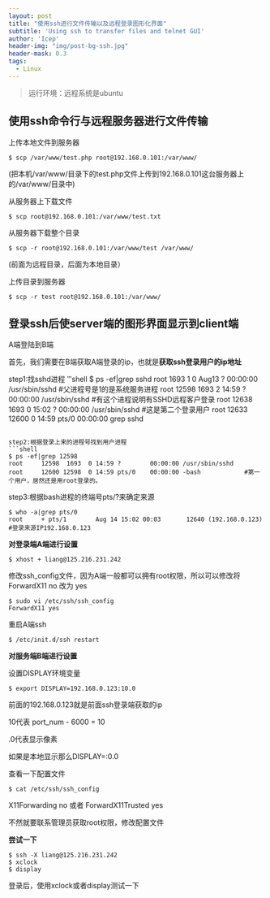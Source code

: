 ```yaml
---
layout: post
title: "使用ssh进行文件传输以及远程登录图形化界面"
subtitle: 'Using ssh to transfer files and telnet GUI'
author: 'Icep'
header-img: "img/post-bg-ssh.jpg"
header-mask: 0.3
tags:
  - Linux
---
```


> 运行环境：远程系统是ubuntu

## 使用ssh命令行与远程服务器进行文件传输
上传本地文件到服务器
```shell
$ scp /var/www/test.php root@192.168.0.101:/var/www/
```
(把本机/var/www/目录下的test.php文件上传到192.168.0.101这台服务器上的/var/www/目录中)

从服务器上下载文件
```shell
$ scp root@192.168.0.101:/var/www/test.txt
```

从服务器下载整个目录
```shell
$ scp -r root@192.168.0.101:/var/www/test /var/www/
```
(前面为远程目录，后面为本地目录）

上传目录到服务器
```shell
$ scp -r test root@192.168.0.101:/var/www/
```

## 登录ssh后使server端的图形界面显示到client端
A端登陆到B端

首先，我们需要在B端获取A端登录的ip，也就是**获取ssh登录用户的ip地址**

step1:找sshd进程
‵‵‵shell
$ ps -ef|grep sshd
root      1693     1  0 Aug13 ?        00:00:00 /usr/sbin/sshd   #父进程号是1的是系统服务进程
root     12598  1693  2 14:59 ?        00:00:00 /usr/sbin/sshd   #有这个进程说明有SSHD远程客户登录
root     12638  1693  0 15:02 ?        00:00:00 /usr/sbin/sshd   #这是第二个登录用户
root     12633 12600  0 14:59 pts/0    00:00:00 grep sshd
```

step2:根据登录上来的进程号找到用户进程
```shell
$ ps -ef|grep 12598
root     12598  1693  0 14:59 ?        00:00:00 /usr/sbin/sshd
root     12600 12598  0 14:59 pts/0    00:00:00 -bash            #第一个用户，居然还是用root登录的。
```

step3:根据bash进程的终端号pts/?来确定来源
```shell
$ who -a|grep pts/0
root     + pts/1        Aug 14 15:02 00:03       12640 (192.168.0.123)   #登录来源IP192.168.0.123
```

**对登录端A端进行设置**
```shell
$ xhost + liang@125.216.231.242
```

修改ssh_config文件，因为A端一般都可以拥有root权限，所以可以修改将ForwardX11 no 改为 yes
```shell
$ sudo vi /etc/ssh/ssh_config
ForwardX11 yes
```

重启A端ssh
```shell
$ /etc/init.d/ssh restart
```

**对服务端B端进行设置**

设置DISPLAY环境变量
```shell
$ export DISPLAY=192.168.0.123:10.0
```
前面的192.168.0.123就是前面ssh登录端获取的ip

10代表 port_num - 6000 = 10

.0代表显示像素

如果是本地显示那么DISPLAY=:0.0

查看一下配置文件
```shell
$ cat /etc/ssh/ssh_config
```
X11Forwarding no 或者 ForwardX11Trusted yes

不然就要联系管理员获取root权限，修改配置文件

**尝试一下**
```shell
$ ssh -X liang@125.216.231.242
$ xclock
$ display
```
登录后，使用xclock或者display测试一下

